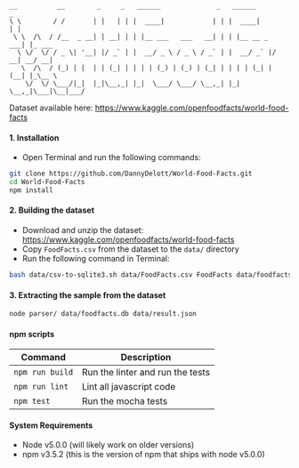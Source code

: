 ```
__          __        _     _   ______              _   ______         _       
\ \        / /       | |   | | |  ____|            | | |  ____|       | |      
 \ \  /\  / /__  _ __| | __| | | |__ ___   ___   __| | | |__ __ _  ___| |_ ___ 
  \ \/  \/ / _ \| '__| |/ _` | |  __/ _ \ / _ \ / _` | |  __/ _` |/ __| __/ __|
   \  /\  / (_) | |  | | (_| | | | | (_) | (_) | (_| | | | | (_| | (__| |_\__ \
    \/  \/ \___/|_|  |_|\__,_| |_|  \___/ \___/ \__,_| |_|  \__,_|\___|\__|___/
```

Dataset available here: https://www.kaggle.com/openfoodfacts/world-food-facts

#### 1. Installation
- Open Terminal and run the following commands:

```bash
git clone https://github.com/DannyDelott/World-Food-Facts.git
cd World-Food-Facts
npm install
```

#### 2. Building the dataset
- Download and unzip the dataset: https://www.kaggle.com/openfoodfacts/world-food-facts
- Copy `FoodFacts.csv` from the dataset to the `data/` directory
- Run the following command in Terminal:

```bash
bash data/csv-to-sqlite3.sh data/FoodFacts.csv FoodFacts data/foodfacts.db
```

#### 3. Extracting the sample from the dataset

```bash
node parser/ data/foodfacts.db data/result.json
```


#### npm scripts

Command | Description
---|---
`npm run build` | Run the linter and run the tests
`npm run lint` | Lint all javascript code
`npm test` | Run the mocha tests

#### System Requirements
- Node v5.0.0 (will likely work on older versions)
- npm v3.5.2 (this is the version of npm that ships with node v5.0.0)

